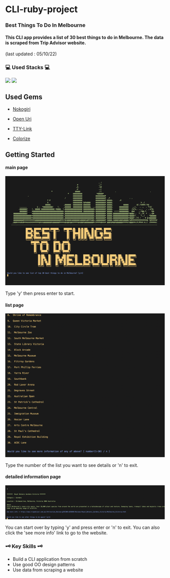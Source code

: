 # CLI-ruby-project

### Best Things To Do In Melbourne

#### This CLI app provides a list of 30 best things to do in Melbourne. The data is scraped from Trip Advisor website.

(last updated : 05/10/22)
### 💻 Used Stacks 💻

<img src="https://img.shields.io/badge/Ruby-CC342D?style=for-the-badge&logo=ruby&logoColor=white">
<img src="https://img.shields.io/badge/rubygems-E9573F?style=for-the-badge&logo=RubyGems&logoColor=white">


## Used Gems

* <a href="https://rubygems.org/gems/nokogiri/versions/1.13.8">Nokogiri</a>

* <a href="https://rubygems.org/gems/open-uri/versions/0.2.0">Open Uri</a>

* <a href="https://rubygems.org/gems/tty-link/versions/0.1.0">TTY-Link</a>

* <a href="https://rubygems.org/gems/colorize/versions/0.8.1">Colorize</a>

## Getting Started 



#### main page
<img src="./src/images/starting_page.png">

Type 'y' then press enter to start.
#### list page
<img src="./src/images/list.png">

Type the number of the list you want to see details or 'n' to exit.
#### detailed information page
<img src="./src/images/detailed_information.png">

You can start over by typing 'y' and press enter or 'n' to exit.
You can also click the 'see more info' link to go to the website.
### 🗝 Key Skills 🗝
* Build a CLI application from scratch
* Use good OO design patterns
* Use data from scraping a website
